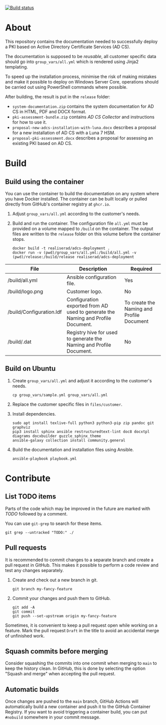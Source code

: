 [![Build status](https://github.com/Realiserad/adcs-deployment/actions/workflows/publish.yml/badge.svg?event=push&branch=main)](https://github.com/Realiserad/adcs-deployment/actions/workflows/publish.yml)

About
=====

This repository contains the documentation needed to successfully deploy a PKI based on Active Directory Certificate Services (AD CS).

The documentation is supposed to be *reusable*, all customer specific data should go into ``group_vars/all.yml`` which is rendered using Jinja2 templating.

To speed up the installation process, minimise the risk of making mistakes and make it possible to deploy on Windows Server Core, operations should be carried out using PowerShell commands where possible.

After building, the result is put in the ``release`` folder:

- ``system-documentation.zip`` contains the system documentation for AD CS in HTML, PDF and DOCX format.
- ``pki-assessment-bundle.zip`` contains *AD CS Collector* and instructions for how to use it.
- ``proposal-new-adcs-installation-with-luna.docx`` describes a proposal for a new installation of AD CS with a Luna 7 HSM.
- ``proposal-pki-assessment.docx`` describes a proposal for assessing an existing PKI based on AD CS.

Build
=====

Build using the container
-------------------------

You can use the container to build the documentation on any system where you have Docker installed. The container can be built locally or pulled directly from GitHub's container registry at ``ghcr.io``.

1. Adjust ``group_vars/all.yml`` according to the customer's needs.

2. Build and run the container. The configuration file ``all.yml`` must be provided on a volume mapped to ``/build`` on the container. The output files are written to the ``release`` folder on this volume before the container stops.
    ```
    docker build -t realiserad/adcs-deployment .
    docker run -v (pwd)/group_vars/all.yml:/build/all.yml -v (pwd)/release:/build/release realiserad/adcs-deployment
    ```

| File                     | Description                                                                      | Required                                  |
|--------------------------|----------------------------------------------------------------------------------|-------------------------------------------|
| /build/all.yml           | Ansible configuration file.                                                      | Yes                                       |
| /build/logo.png          | Customer logo.                                                                   | No                                        |
| /build/Configuration.ldf | Configuration exported from AD used to generate the Naming and Profile Document. | To create the Naming and Profile Document |
| /build/<CA name>.dat     | Registry hive for <CA name> used to generate the Naming and Profile Document.    | No                                        |

Build on Ubuntu
---------------

1. Create ``group_vars/all.yml`` and adjust it according to the customer's needs.
    ```
    cp group_vars/sample.yml group_vars/all.yml
    ```

2. Replace the customer specific files in ``files/customer``.

3. Install dependencies.
    ```
    sudo apt install texlive-full python3 python3-pip zip pandoc git graphviz
    pip3 install sphinx ansible restructuredtext-lint doc8 docxtpl diagrams docxbuilder guzzle_sphinx_theme
    ansible-galaxy collection install community.general
    ```

4. Build the documentation and installation files using Ansible.
    ```
    ansible-playbook playbook.yml
    ```
Contribute
==========

List TODO items
---------------

Parts of the code which may be improved in the future are marked with *TODO* followed by a comment.

You can use ``git-grep`` to search for these items.
```
git grep --untracked "TODO:" ./
```

Pull requests
-------------

It is recommended to commit changes to a separate branch and create a pull request in GitHub. This makes it possible to perform a code review and test any changes separately.

1. Create and check out a new branch in git.
    ```
    git branch my-fancy-feature
    ```

2. Commit your changes and push them to GitHub.
    ```
    git add -A
    git commit
    git push --set-upstream origin my-fancy-feature
    ```
Sometimes, it is convenient to keep a pull request open while working on a feature. Mark the pull request ``Draft`` in the title to avoid an accidental merge of unfinished work.

Squash commits before merging
-----------------------------

Consider squashing the commits into one commit when merging to ``main`` to keep the history clean. In GitHub, this is done by selecting the option "Squash and merge" when accepting the pull request.

Automatic builds
----------------

Once changes are pushed to the ``main`` branch, GitHub Actions will automatically build a new container and push it to the GitHub Container Registry. If you want to avoid triggering a container build, you can put ``#nobuild`` somewhere in your commit message.
